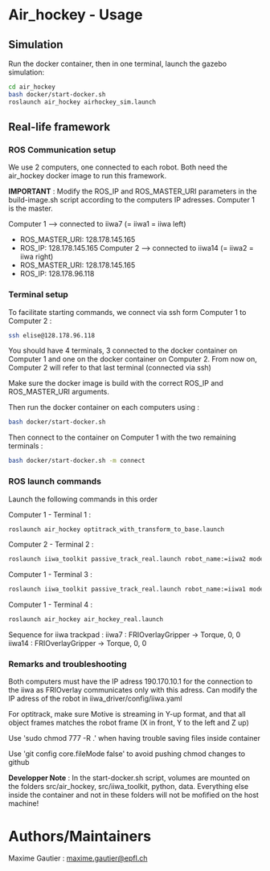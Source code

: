 # Air_hockey - Usage

## Simulation

Run the docker container, then in one terminal, launch the gazebo simulation:
``` bash
cd air_hockey
bash docker/start-docker.sh
roslaunch air_hockey airhockey_sim.launch
```

## Real-life framework

### ROS Communication setup 

We use 2 computers, one connected to each robot. Both need the air_hockey docker image to run this framework.

**IMPORTANT** : Modify the ROS_IP and ROS_MASTER_URI parameters in the build-image.sh script according to the computers IP adresses. Computer 1 is the master.

Computer 1 --> connected to iiwa7 (= iiwa1 = iiwa left)
* ROS_MASTER_URI: 128.178.145.165 
* ROS_IP: 128.178.145.165 
Computer 2 --> connected to iiwa14 (= iiwa2 = iiwa right)
* ROS_MASTER_URI: 128.178.145.165 
* ROS_IP: 128.178.96.118 

### Terminal setup 

To facilitate starting commands, we connect via ssh form Computer 1 to Computer 2 :
```bash
ssh elise@128.178.96.118
```

You should have 4 terminals, 3 connected to the docker container on Computer 1 and one on the docker container on Computer 2. From now on, Computer 2 will refer to that last terminal (connected via ssh)

Make sure the docker image is build with the correct ROS_IP and ROS_MASTER_URI arguments.

Then run the docker container on each computers using :
``` bash 
bash docker/start-docker.sh 
```

Then connect to the container on Computer 1 with the two remaining terminals :
``` bash 
bash docker/start-docker.sh -m connect
```

### ROS launch commands

Launch the following commands in this order

Computer 1 - Terminal 1 :
```bash
roslaunch air_hockey optitrack_with_transform_to_base.launch
```
Computer 2 - Terminal 2 :
```bash
roslaunch iiwa_toolkit passive_track_real.launch robot_name:=iiwa2 model:=14
```
Computer 1 - Terminal 3 :
```bash
roslaunch iiwa_toolkit passive_track_real.launch robot_name:=iiwa1 model:=7
```
Computer 1 - Terminal 4 :
```bash
roslaunch air_hockey air_hockey_real.launch
```

Sequence for iiwa trackpad :
iiwa7 : FRIOverlayGripper -> Torque, 0, 0
iiwa14 : FRIOverlayGripper -> Torque, 0, 0

### Remarks and troubleshooting

Both computers must have the IP adress 190.170.10.1 for the connection to the iiwa as FRIOverlay communicates only with this adress.
Can modify the IP adress of the robot in iiwa_driver/config/iiwa.yaml

For optitrack, make sure Motive is streaming in Y-up format, and that all object frames matches the robot frame (X in front, Y to the left and Z up)

Use 'sudo chmod 777 -R .' when having trouble saving files inside container 

Use 'git config core.fileMode false' to avoid pushing chmod changes to github

**Developper Note** : In the start-docker.sh script, volumes are mounted on the folders src/air\_hockey, src/iiwa\_toolkit, python, data. Everything else inside the container and not in these folders will not be mofified on the host machine!


# Authors/Maintainers 

Maxime Gautier : maxime.gautier@epfl.ch

